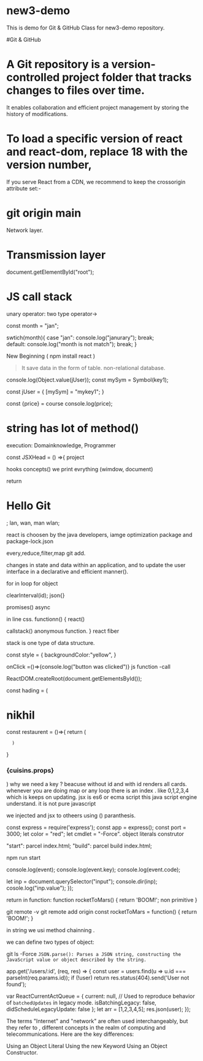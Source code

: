 # new3-demo
This is demo for Git &amp; GitHub Class for new3-demo repository.

#Git & GitHub

# A Git repository is a version-controlled project folder that tracks changes to files over time.
It enables collaboration and efficient project management by storing the history of modifications.

# To load a specific version of react and react-dom, replace 18 with the version number,
If you serve React from a CDN, we recommend to keep the crossorigin attribute set:-   
   
# git origin main       
Network layer.   
        
# Transmission layer        
document.getElementById("root");     

# JS call stack   
unary operator: two type operator->

const month = "jan";

swtich(month){
    case "jan":
        console.log("janurary");
    break;  
    default:
        console.log("month is not match");
    break;
}  

New Beginning
( npm install react )

> It save data in the form of table.
> non-relational database.

console.log(Object.value(jUser));
const mySym = Symbol(key1);

const jUser = {
 [mySym] = "mykey1";
}

const {price} = course
console.log(price);


# string has lot of method()
execution: Domainknowledge, Programmer

const JSXHead = () =>{
project

hooks concepts()
we print evrything (wimdow, document)

return <h1> Hello Git</h1>;
lan, wan, man wlan;
 
react is choosen by the java developers, iamge optimization
package and package-lock.json

every,reduce,filter,map
git add.

changes in state and data within an application, and to
update the user interface in a declarative and efficient
manner().

for in loop for object

clearInterval(id);
json{}

promises()
async

in line css.
functionn() {
react() 

callstack()
anonymous function.
}
react fiber


stack is one type of data structure.


const style = {
   backgroundColor:"yellow",
   <Restaurent res-name="lucky-cafe"/>
}

onClick =()=>{console.log("button was clicked")}
js function -call

ReactDOM.createRoot(document.getElementsById());
 
 const hading = (
 <h1> nikhil </h1>
 const restaurent = ()=>{
      return (
      
      )
 }
 <h3>{cuisins.props}</h3>
 )
why we need a key ?
beacuse without id  and with id renders all cards. whenever you are doing map or any loop there is 
an index . like 0,1,2,3,4 which is keeps on updating.
 jsx is es6 or ecma script this java script engine understand.
 it is not pure javascript

 we injected and jsx to otheers using () paranthesis.

const express = require('express');
const app = express();
const port = 3000;
let color = "red";
let cmdlet = "-Force".
object literals
construtor

"start": parcel index.html;
"build": parcel build index.html;

npm run start

console.log(event);
console.log(event.key);
console.log(event.code);

let inp = document.querySelector("input");
console.dir(inp);
cosole.log("inp.value");
});

return in function:
function rocketToMars() {
  return 'BOOM!';
  non primitive
}

git remote -v
git remote add origin
const rocketToMars = function() {
  return 'BOOM!';
}

in string we usi method chainning .

we can define two types of object:

git ls -Force
`JSON.parse(): Parses a JSON string, constructing the JavaScript value or object described by the string.`


app.get('/users/:id', (req, res) => {
  const user = users.find(u => u.id === parseInt(req.params.id));
  if (!user) return res.status(404).send('User not found');

   var ReactCurrentActQueue = {
    current: null,
    // Used to reproduce behavior of `batchedUpdates` in legacy mode.
    isBatchingLegacy: false,
    didScheduleLegacyUpdate: false
  };
  let arr = [1,2,3,4,5];
  res.json(user);
});




The terms "Internet" and "network" are often used interchangeably, but they refer to ,
different concepts in the realm of computing and telecommunications. Here are the key differences:

Using an Object Literal
Using the new Keyword
Using an Object Constructor.
